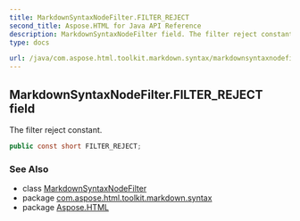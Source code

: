 ```yaml
---
title: MarkdownSyntaxNodeFilter.FILTER_REJECT
second_title: Aspose.HTML for Java API Reference
description: MarkdownSyntaxNodeFilter field. The filter reject constant
type: docs

url: /java/com.aspose.html.toolkit.markdown.syntax/markdownsyntaxnodefilter/filter_reject/
---
```

## MarkdownSyntaxNodeFilter.FILTER_REJECT field

The filter reject constant.

```java
public const short FILTER_REJECT;
```

### See Also

* class [MarkdownSyntaxNodeFilter](../)
* package [com.aspose.html.toolkit.markdown.syntax](../../../com.aspose.html.toolkit.markdown.syntax/)
* package [Aspose.HTML](../../../)
